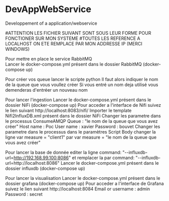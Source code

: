 # DevAppWebService
Developpement of a application/webservice

#ATTENTION LES FICHIER SUIVANT SONT SOUS LEUR FORME POUR FONCTIONER SUR MON SYSTEME
#TOUTES LES REFERENCE A LOCALHOST ON ETE REMPLACE PAR MON ADDRESSE IP (MERCI WINDOWS)

Pour mettre en place le service RabbitMQ\
  Lancer le docker-compose.yml présent dans le dossier RabbitMQ (docker-compose up)

Pour créer vos queue lancer le scripte python
  Il faut alors indiquer le nom de la queue que vous voullez créer
  Si vous entré un nom deja utilisé vous demenderas d'entréer un nouveau nom
  
Pour lancer l'ingestion 
  Lancer le docker-compose.yml présent dans le dossier NiFi (docker-compose up)
  Pour acceder a l'interface de Nifi suivez le lien suivant http://localhost:8083/nifi/
  Importer le template Nifi2InfluxDB.xml présent dans le dossier NiFi
  Changer les parametre dans le processus ConsumeAMQP
    Queue : "le nom de la queue que vous avez créer"
    Host name : Poc
    User name : xavier
    Password : bouvet
  Changer les parametre dans le processus 
    dans le paramètres Script Body
      changer la ligne
        var measure = "client1"
      par
        var measure = "le nom de la queue que vous avez créer"
    
    
Pour lancer la base de donnée
  editer la ligne
    command: "--influxdb-url=http://192.168.99.100:8086"
  et remplacer la par 
    command: "--influxdb-url=http://localhost:8086"
  Lancer le docker-compose.yml présent dans le dossier influxdb (docker-compose up)
  
  
Pour lancer la visualisation
  Lancer le docker-compose.yml présent dans le dossier grafana (docker-compose up)
  Pour acceder a l'interface de Grafana suivez le lien suivant http://localhost:8084
    Email or username : admin
    Password : secret
